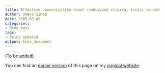 ```yaml
---
title: Effective communication about randomized clinical trials (created 2005-02-22)
author: Steve Simon
date: 2005-08-02
categories:
- Blog post
tags:
- Being updated
output: html_document
---
```


(To be added)

<!---More--->

You can find an [earlier version][sim1] of this page on my [original website][sim2].

[sim1]: http://www.pmean.com/05/RandomizedTrialsA.html
[sim2]: http://www.pmean.com/original_site.html
